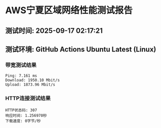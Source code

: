 # AWS宁夏区域网络性能测试报告
## 测试时间: 2025-09-17 02:17:21
## 测试环境: GitHub Actions Ubuntu Latest (Linux)

### 带宽测试结果
```
Ping: 7.161 ms
Download: 1950.10 Mbit/s
Upload: 1873.96 Mbit/s
```

### HTTP连接测试结果
```
HTTP状态码: 307
响应时间: 1.256970秒
下载速度: 0字节/秒
```

